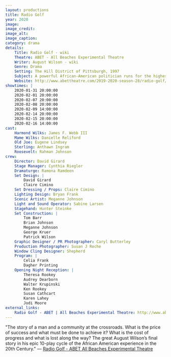 ```yaml
---
layout: productions
title: Radio Golf
year: 2020
image:
image_credit: 
image_alt:
image_caption:
category: drama
details:
    Title: Radio Golf - wiki
    Theatre: ABET - All Beaches Experimental Theatre
    Writer: August Wilson - wiki
    Genre: Drama
    Setting: The Hill District of Pittsburgh, 1997
    Subject: A powerful African-American politician runs for the highest office of his career
    Website: http://www.abettheatre.com/2019-2020-season-28/radio-golf/
showtimes: |
    2020-01-31 20:00:00
    2020-02-01 20:00:00
    2020-02-07 20:00:00
    2020-02-08 20:00:00
    2020-02-09 14:00:00
    2020-02-14 20:00:00
    2020-02-15 20:00:00
    2020-02-16 14:00:00
cast:
    Harmond Wilks: James F. Webb III
    Mame Wilks: Danielle Reliford
    Old Joe: Eugene Lindsey
    Sterling: Anthawn Ingram
    Roosevelt: Rahman Johnson
crew:
    Director: David Girard
    Stage Manager: Cynthia Riegler
    Dramaturge: Ramona Ramdeen
    Set Design: |
        David Girard
        Claire Cimino
    Set Dressing / Props: Claire Cimino
    Lighting Design: Bryan Frank
    Scenic Artist: Meganne Johnson
    Light and Sound Operator: Sabine Larsen
    Stagehand: Hunter Steinke
    Set Construction: |
        Tom Barr
        Brian Johnson
        Meganne Johnson
        George Kruer
        Patrick Wilson
    Graphic Designer / PR Photographer: Caryl Butterley
    Production Photographer: Susan J Roche
    Window Cling Designer: Shepherd
    Program: | 
        Celia Frank
        Dagher Printing
    Opening Night Reception: |
        Theresa Rookey
        Audrey Dearborn
        Walter Krupinski
        Ken Rookey
        Susan Cathcart
        Karen Lahey
        Jodi Moore
external_links:
    Radio Golf - ABET | All Beaches Experimental Theatre: http://www.abettheatre.com/2019-2020-season-28/radio-golf/
---
```

"The story of a man and a community at the crossroads. What is the price of success and what must be done to achieve it? What is the cost of progress and what is lost along the way? The great August Wilson’s final story in his epic 10-play cycle of the African American experience in the 20th Century." — [Radio Golf - ABET All Beaches Experimental Theatre](https://www.abettheatre.com/2019-2020-season-28/radio-golf/)
